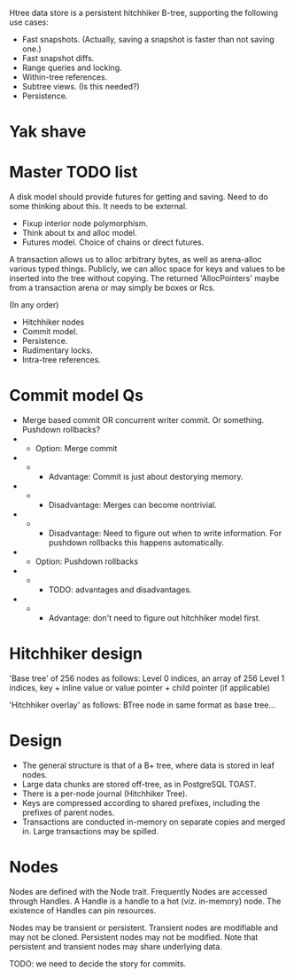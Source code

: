 Htree data store is a persistent hitchhiker B-tree, supporting the following use cases:
- Fast snapshots. (Actually, saving a snapshot is faster than not saving one.)
- Fast snapshot diffs.
- Range queries and locking.
- Within-tree references.
- Subtree views. (Is this needed?)
- Persistence.

Yak shave
=========

Master TODO list
================

A disk model should provide futures for getting and saving. Need to do some thinking about this.
It needs to be external.

- Fixup interior node polymorphism.
- Think about tx and alloc model.
- Futures model. Choice of chains or direct futures.

A transaction allows us to alloc arbitrary bytes, as well as arena-alloc various typed things.
Publicly, we can alloc space for keys and values to be inserted into the tree without copying.
The returned 'AllocPointers' maybe from a transaction arena or may simply be boxes or Rcs.

(In any order)
- Hitchhiker nodes
- Commit model.
- Persistence.
- Rudimentary locks.
- Intra-tree references.

Commit model Qs
===============
- Merge based commit OR concurrent writer commit. Or something. Pushdown rollbacks?
- - Option: Merge commit
- - - Advantage: Commit is just about destorying memory.
- - - Disadvantage: Merges can become nontrivial.
- - - Disadvantage: Need to figure out when to write information. For pushdown rollbacks this happens automatically.
- - Option: Pushdown rollbacks
- - - TODO: advantages and disadvantages.
- - - Advantage: don't need to figure out hitchhiker model first.

Hitchhiker design
=================

'Base tree' of 256 nodes as follows:
Level 0 indices, an array of 256
Level 1 indices, key + inline value or value pointer + child pointer (if applicable)

'Hitchhiker overlay' as follows:
BTree node in same format as base tree...

Design
======

- The general structure is that of a B+ tree, where data is stored in leaf nodes.
- Large data chunks are stored off-tree, as in PostgreSQL TOAST.
- There is a per-node journal (Hitchhiker Tree).
- Keys are compressed according to shared prefixes, including the prefixes of parent nodes.
- Transactions are conducted in-memory on separate copies and merged in. Large transactions may be spilled.


Nodes
=====

Nodes are defined with the Node trait.
Frequently Nodes are accessed through Handles. A Handle is a handle to a hot (viz. in-memory) node.
The existence of Handles can pin resources.

Nodes may be transient or persistent. Transient nodes are modifiable and may not be cloned.
Persistent nodes may not be modified.
Note that persistent and transient nodes may share underlying data.

TODO: we need to decide the story for commits.
